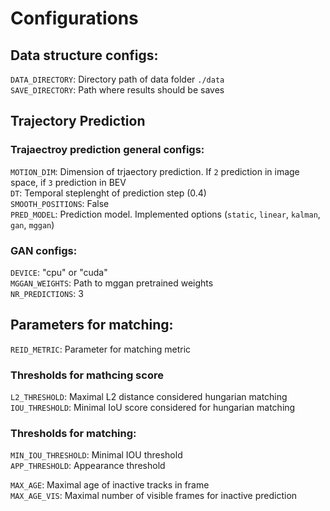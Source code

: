 # Configurations



## Data structure configs:
`DATA_DIRECTORY`: Directory path of data folder ``./data``  
`SAVE_DIRECTORY`: Path where results should be saves

## Trajectory Prediction

### Trajaectroy prediction general configs:
`MOTION_DIM`: Dimension of trjaectory prediction. If `2` prediction in image space, if `3` prediction in BEV  
`DT`: Temporal steplenght of prediction step (0.4)  
`SMOOTH_POSITIONS`: False  
`PRED_MODEL`: Prediction model. Implemented options (`static`, `linear`, `kalman`, `gan`, `mggan`)  

### GAN configs:
`DEVICE`: "cpu" or "cuda"  
`MGGAN_WEIGHTS`: Path to mggan pretrained weights  
`NR_PREDICTIONS`: 3  

## Parameters for matching:
`REID_METRIC`: Parameter for matching metric

### Thresholds for mathcing score
`L2_THRESHOLD`: Maximal L2 distance considered hungarian matching  
`IOU_THRESHOLD`: Minimal IoU score considered for hungarian matching  

### Thresholds for matching:
`MIN_IOU_THRESHOLD`: Minimal IOU threshold  
`APP_THRESHOLD`: Appearance threshold  

`MAX_AGE`: Maximal age of inactive tracks in frame  
`MAX_AGE_VIS`: Maximal number of visible frames for inactive prediction  


